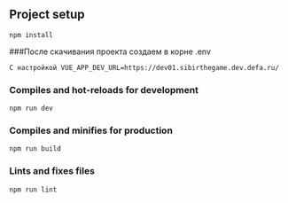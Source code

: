 ## Project setup

```
npm install
```

###После скачивания проекта создаем в корне .env

```
С настройкой VUE_APP_DEV_URL=https://dev01.sibirthegame.dev.defa.ru/
```

### Compiles and hot-reloads for development

```
npm run dev
```

### Compiles and minifies for production

```
npm run build
```

### Lints and fixes files

```
npm run lint
```
